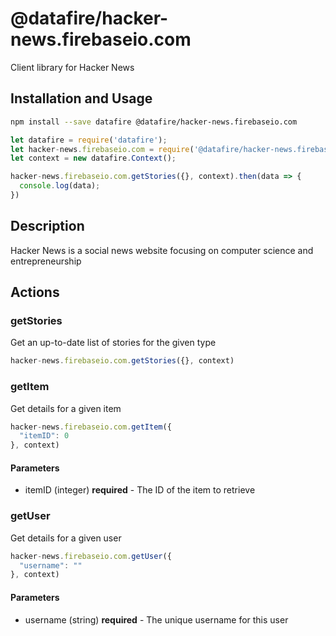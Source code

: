 # @datafire/hacker-news.firebaseio.com

Client library for Hacker News

## Installation and Usage
```bash
npm install --save datafire @datafire/hacker-news.firebaseio.com
```

```js
let datafire = require('datafire');
let hacker-news.firebaseio.com = require('@datafire/hacker-news.firebaseio.com').actions;
let context = new datafire.Context();

hacker-news.firebaseio.com.getStories({}, context).then(data => {
  console.log(data);
})
```

## Description
Hacker News is a social news website focusing on computer science and entrepreneurship

## Actions
### getStories
Get an up-to-date list of stories for the given type


```js
hacker-news.firebaseio.com.getStories({}, context)
```


### getItem
Get details for a given item


```js
hacker-news.firebaseio.com.getItem({
  "itemID": 0
}, context)
```

#### Parameters
* itemID (integer) **required** - The ID of the item to retrieve

### getUser
Get details for a given user


```js
hacker-news.firebaseio.com.getUser({
  "username": ""
}, context)
```

#### Parameters
* username (string) **required** - The unique username for this user

